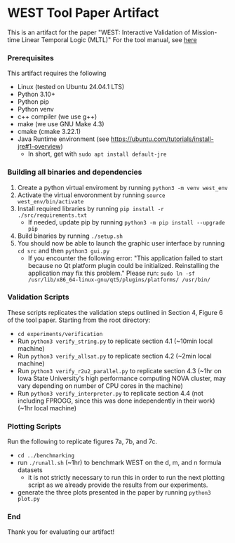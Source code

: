 # WEST Tool Paper Artifact
This is an artifact for the paper "WEST: Interactive Validation of Mission-time Linear Temporal Logic (MLTL)" 
For the tool manual, see [here](src/WEST_Tool_Manual.md)

### Prerequisites
This artifact requires the following
- Linux (tested on Ubuntu 24.04.1 LTS)
- Python 3.10+
- Python pip
- Python venv
- c++ compiler (we use g++)
- make (we use GNU Make 4.3) 
- cmake (cmake 3.22.1)
- Java Runtime environment (see https://ubuntu.com/tutorials/install-jre#1-overview)
    - In short, get with `sudo apt install default-jre`

### Building all binaries and dependencies
1. Create a python virtual enviroment by running 
`python3 -m venv west_env`
2. Activate the virtual envoronment by running `source west_env/bin/activate`
3. Install required libraries by running `pip install -r ./src/requirements.txt`
    - If needed, update pip by running `python3 -m pip install --upgrade pip`
4. Build binaries by running `./setup.sh`
5. You should now be able to launch the graphic user interface by running `cd src` and then `python3 gui.py`
    - If you encounter the following error: "This application failed to start because no Qt platform plugin could be initialized. Reinstalling the application may fix this problem."
    Please run: `sudo ln -sf /usr/lib/x86_64-linux-gnu/qt5/plugins/platforms/ /usr/bin/`

### Validation Scripts
These scripts replicates the validation steps outlined in Section 4, Figure 6 of the tool paper. Starting from the root directory: 
- `cd experiments/verification` 
- Run `python3 verify_string.py` to replicate section 4.1 (~10min local machine)
- Run `python3 verify_allsat.py` to replicate section 4.2 (~2min local machine)
- Run `python3 verify_r2u2_parallel.py` to replicate section 4.3 (~1hr on Iowa State University's high performance computing NOVA cluster, may vary depending on number of CPU cores in the machine)
- Run `python3 verify_interpreter.py` to replicate section 4.4 (not including FPROGG, since this was done independently in their work) (~1hr local machine)

### Plotting Scripts
Run the following to replicate figures 7a, 7b, and 7c.
- `cd ../benchmarking`
- run `./runall.sh` (~1hr) to benchmark WEST on the d, m, and n formula datasets 
    - it is not strictly necessary to run this in order to run the next plotting script as we already provide the results from our experiments. 
- generate the three plots presented in the paper by running `python3 plot.py`

### End
Thank you for evaluating our artifact! 

